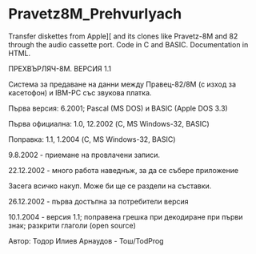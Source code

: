 # Pravetz8M_Prehvurlyach
Transfer diskettes from Apple][ and its clones like Pravetz-8M and 82 through the audio cassette port. Code in C and BASIC. Documentation in HTML.

ПРЕХВЪРЛЯЧ-8М. ВЕРСИЯ 1.1

Система за предаване на данни между Правец-82/8М (с изход за касетофон) и IBM-PC със звукова платка.

Първа версия: 6.2001; Pascal (MS DOS) и BASIC (Apple DOS 3.3)

Първа официална: 1.0, 12.2002 (C, MS Windows-32, BASIC)

Поправка: 1.1, 1.2004 (C, MS Windows-32, BASIC)

9.8.2002 - приемане на провлачени записи.

22.12.2002 - много работа наведнъж, за да се събере приложение

Засега всичко накуп. Може би ще се раздели на съставки.

26.12.2002 - първа достъпна за потребители версия

10.1.2004 - версия 1.1; поправена грешка при декодиране при първи знак; разкрити глаголи (open source)

Автор: Тодор Илиев Арнаудов - Тош/TodProg
